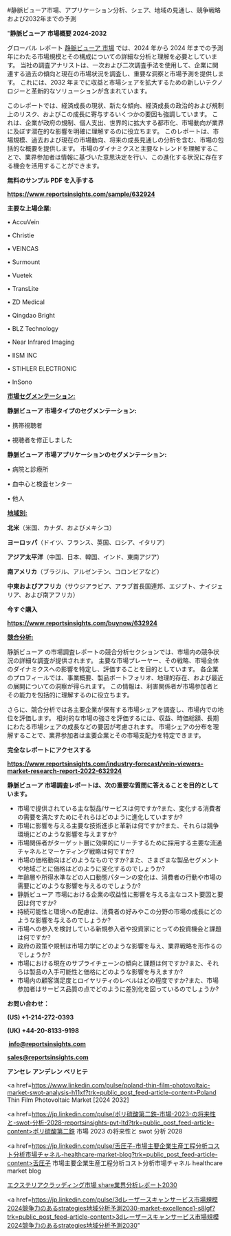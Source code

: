 #静脈ビューア市場、アプリケーション分析、シェア、地域の見通し、競争戦略および2032年までの予測

"<strong>静脈ビューア 市場概要 2024-2032</strong>

グローバル レポート <a href=https://www.reportsinsights.com/sample/632924>静脈ビューア 市場</a> では、2024 年から 2024 年までの予測年にわたる市場規模とその構成についての詳細な分析と理解を必要としています。 当社の調査アナリストは、一次および二次調査手法を使用して、企業に関連する過去の傾向と現在の市場状況を調査し、重要な洞察と市場予測を提供します。 これには、2032 年までに収益と市場シェアを拡大​​するための新しいテクノロジーと革新的なソリューションが含まれています。

このレポートでは、経済成長の現状、新たな傾向、経済成長の政治的および規制上のリスク、およびこの成長に寄与するいくつかの要因も強調しています。 これは、企業が政府の規制、個人支出、世界的に拡大する都市化、市場動向が業界に及ぼす潜在的な影響を明確に理解するのに役立ちます。 このレポートは、市場規模、過去および現在の市場動向、将来の成長見通しの分析を含む、市場の包括的な概要を提供します。 市場のダイナミクスと主要なトレンドを理解することで、業界参加者は情報に基づいた意思決定を行い、この進化する状況に存在する機会を活用することができます。

<strong><b>無料のサンプル PDF を入手する</b></strong>

<a href=https://www.reportsinsights.com/sample/632924><strong><u>https://www.reportsinsights.com/sample/632924</u></strong></a>

<strong>主要な上場企業:</strong>

• AccuVein

• Christie

• VEINCAS

• Surmount

• Vuetek

• TransLite

• ZD Medical

• Qingdao Bright

• BLZ Technology

• Near Infrared Imaging

• IISM INC

• STIHLER ELECTRONIC

• InSono

<strong><u>市場セグメンテーション</u></strong><strong><u>:</u></strong>

<strong>静脈ビューア 市場タイプのセグメンテーション:</strong>

• 携帯視聴者

• 視聴者を修正しました

<strong>静脈ビューア 市場アプリケーションのセグメンテーション:</strong>

• 病院と診療所

• 血中心と検査センター

• 他人

<strong><u>地域別</u></strong><strong><u>:</u></strong>

<strong>北米</strong>（米国、カナダ、およびメキシコ）

<strong>ヨーロッパ</strong>（ドイツ、フランス、英国、ロシア、イタリア）

<strong>アジア太平洋</strong>（中国、日本、韓国、インド、東南アジア）

<strong>南アメリカ</strong>（ブラジル、アルゼンチン、コロンビアなど）

<strong>中東およびアフリカ</strong>（サウジアラビア、アラブ首長国連邦、エジプト、ナイジェリア、および南アフリカ）

<strong>今すぐ購入</strong>

<a href=https://www.reportsinsights.com/buynow/632924><strong><u>https://www.reportsinsights.com/buynow/632924</u></strong></a>

<strong><u>競合分析:</u></strong>

静脈ビューア の市場調査レポートの競合分析セクションでは、市場内の競争状況の詳細な調査が提供されます。 主要な市場プレーヤー、その戦略、市場全体のダイナミクスへの影響を特定し、評価することを目的としています。 各企業のプロフィールでは、事業概要、製品ポートフォリオ、地理的存在、および最近の展開についての洞察が得られます。 この情報は、利害関係者が市場参加者とその能力を包括的に理解するのに役立ちます。

さらに、競合分析では各主要企業が保有する市場シェアを調査し、市場内での地位を評価します。 相対的な市場の強さを評価するには、収益、時価総額、長期にわたる市場シェアの成長などの要因が考慮されます。 市場シェアの分布を理解することで、業界参加者は主要企業とその市場支配力を特定できます。

<strong>完全なレポートにアクセスする</strong>

<a href=https://www.reportsinsights.com/industry-forecast/vein-viewers-market-research-report-2022-632924><strong><u><b>https://www.reportsinsights.com/industry-forecast/vein-viewers-market-research-report-2022-632924</b></u></strong></a>

<strong><b>静脈ビューア 市場調査レポートは、次の重要な質問に答えることを目的としています。</b></strong>
<ul>
  <li>市場で提供されている主な製品/サービスは何ですか?また、変化する消費者の需要を満たすためにそれらはどのように進化していますか?</li>
  <li>市場に影響を与える主要な技術進歩と革新は何ですか?また、それらは競争環境にどのような影響を与えますか?</li>
  <li>市場関係者がターゲット層に効果的にリーチするために採用する主要な流通チャネルとマーケティング戦略は何ですか?</li>
  <li>市場の価格動向はどのようなものですか?また、さまざまな製品セグメントや地域ごとに価格はどのように変化するのでしょうか?</li>
  <li>年齢層や所得水準などの人口動態パターンの変化は、消費者の行動や市場の需要にどのような影響を与えるのでしょうか?</li>
  <li>静脈ビューア 市場における企業の収益性に影響を与える主なコスト要因と要因は何ですか?</li>
  <li>持続可能性と環境への配慮は、消費者の好みやこの分野の市場の成長にどのような影響を与えるのでしょうか?</li>
  <li>市場への参入を検討している新規参入者や投資家にとっての投資機会と課題は何ですか?</li>
  <li>政府の政策や規制は市場力学にどのような影響を与え、業界戦略を形作るのでしょうか?</li>
  <li>市場における現在のサプライチェーンの傾向と課題は何ですか?また、それらは製品の入手可能性と価格にどのような影響を与えますか?</li>
  <li>市場内の顧客満足度とロイヤリティのレベルはどの程度ですか?また、市場参加者はサービス品質の点でどのように差別化を図っているのでしょうか?</li>
</ul>
<strong>お問い合わせ：</strong>

<strong>(US) +1-214-272-0393</strong>

<strong>(UK) +44-20-8133-9198</strong>

<strong> </strong><a href=info@reportsinsights.com><strong><u>info@reportsinsights.com</u></strong></a>

<a href=sales@reportsinsights.com><strong><u>sales@reportsinsights.com</u></strong></a>

<strong>アンセレ アンデレン ベリヒテ</strong>

<a href=https://www.linkedin.com/pulse/poland-thin-film-photovoltaic-market-swot-analysis-h11xf?trk=public_post_feed-article-content>Poland Thin Film Photovoltaic Market [2024 2032]</a>

<a href=https://jp.linkedin.com/pulse/ポリ硫酸第二鉄-市場-2023-の将来性と-swot-分析-2028-reportsinsights-pvt-ltd?trk=public_post_feed-article-content>ポリ硫酸第二鉄 市場 2023 の将来性と swot 分析 2028</a>

<a href=https://jp.linkedin.com/pulse/舌圧子-市場主要企業生産工程分析コスト分析市場チャネル-healthcare-market-blog?trk=public_post_feed-article-content>舌圧子 市場主要企業生産工程分析コスト分析市場チャネル healthcare market blog</a>

<a href=https://www.linkedin.com/pulse/エクステリアクラッディング市場-share業界分析レポート2030-reportsinsights-pvt-ltd-fafjf/>エクステリアクラッディング市場 share業界分析レポート2030</a>

<a href=https://jp.linkedin.com/pulse/3dレーザースキャンサービス市場規模2024競争力のあるstrategies地域分析予測2030-market-excellence1-s8lgf?trk=public_post_feed-article-content>3dレーザースキャンサービス市場規模2024競争力のあるstrategies地域分析予測2030</a>"
